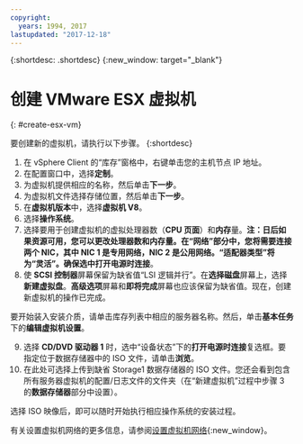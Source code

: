 ```yaml
---
copyright:
  years: 1994, 2017
lastupdated: "2017-12-18"
---
```


{:shortdesc: .shortdesc}
{:new_window: target="_blank"}


# 创建 VMware ESX 虚拟机
{: #create-esx-vm}

要创建新的虚拟机，请执行以下步骤。
{:shortdesc}

1. 在 vSphere Client 的“库存”窗格中，右键单击您的主机节点 IP 地址。
2. 在配置窗口中，选择**定制**。
3. 为虚拟机提供相应的名称，然后单击**下一步**。
4. 为虚拟机文件选择存储位置，然后单击**下一步**。
5. 在**虚拟机版本**中，选择**虚拟机 V8**。<!-- since we are using vSphere instead of the Web Client to create it (in which case we would use version 11 instead).-->
6. 选择**操作系统**。
7. 选择要用于创建虚拟机的虚拟处理器数（**CPU 页面**）和**内存**量。**注：**日后如果资源可用，您可以更改处理器数和内存量。在“网络”部分中，您将需要连接两个 NIC，其中 NIC 1 是专用网络，NIC 2 是公用网络。“适配器类型”将为“灵活”。确保选中**打开电源时连接**。
8. 使 **SCSI 控制器**屏幕保留为缺省值“LSI 逻辑并行”。在**选择磁盘**屏幕上，选择**新建虚拟盘**。**高级选项**屏幕和**即将完成**屏幕也应该保留为缺省值。现在，创建新虚拟机的操作已完成。 

要开始装入安装介质，请单击库存列表中相应的服务器名称。然后，单击**基本任务**下的**编辑虚拟机设置**。

9. 选择 **CD/DVD 驱动器 1** 时，选中“设备状态”下的**打开电源时连接**复选框。要指定位于数据存储器中的 ISO 文件，请单击**浏览**。
10. 在此处可选择上传到缺省 Storage1 数据存储器的 ISO 文件。您还会看到包含所有服务器虚拟机的配置/日志文件的文件夹（在“新建虚拟机”过程中步骤 3 的**数据存储器**部分中设置）。

选择 ISO 映像后，即可以随时开始执行相应操作系统的安装过程。

有关设置虚拟机网络的更多信息，请参阅[设置虚拟机网络](/docs/infrastructure/virtualization/virtual-machine-network-setup.html){:new_window}。
